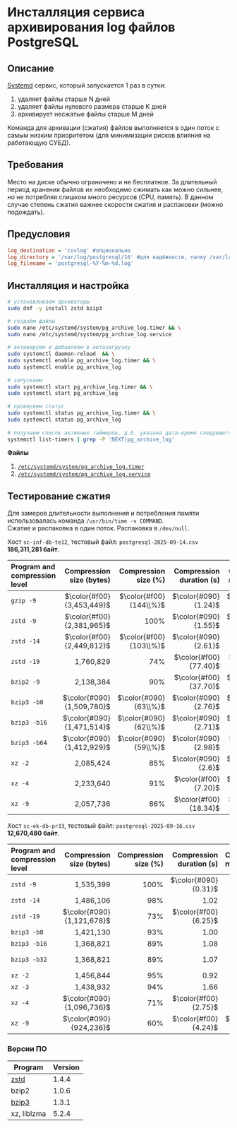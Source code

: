 # Инсталляция сервиса архивирования log файлов PostgreSQL

## Описание

[Systemd](https://en.wikipedia.org/wiki/Systemd) сервис, который запускается 1 раз в сутки:
1. удаляет файлы старше N дней
1. удаляет файлы нулевого размера старше K дней
1. архивирует несжатые файлы старше М дней

Команда для архивации (сжатия) файлов выполняется в один поток с самым низким приоритетом (для минимизации рисков влияния на работающую СУБД).

## Требования

Место на диске обычно ограничено и не бесплатное. За длительный период хранения файлов их необходимо сжимать как можно сильнее, но не потребляя слишком много ресурсов (CPU, память). В данном случае степень сжатия важнее скорости сжатия и распаковки (можно подождать).

## Предусловия

```ini
log_destination = 'csvlog' #опционально
log_directory = '/var/log/postgresql/16' #для надёжности, папку /var/log лучше сделать в отдельном разделе ФС с квотой свободного места
log_filename = 'postgresql-%Y-%m-%d.log'
```

## Инсталляция и настройка

```bash
# устанавливаем архиваторы
sudo dnf -y install zstd bzip3

# создаём файлы
sudo nano /etc/systemd/system/pg_archive_log.timer && \
sudo nano /etc/systemd/system/pg_archive_log.service
 
# активируем и добавляем в автозагрузку
sudo systemctl daemon-reload  && \
sudo systemctl enable pg_archive_log.timer && \
sudo systemctl enable pg_archive_log
 
# запускаем
sudo systemctl start pg_archive_log.timer && \
sudo systemctl start pg_archive_log
 
# проверяем статус
sudo systemctl status pg_archive_log.timer && \
sudo systemctl status pg_archive_log
 
# получаем список активных таймеров, д.б. указана дата-время следующего запуска!
systemctl list-timers | grep -P 'NEXT|pg_archive_log'
```

**Файлы**
1. [`/etc/systemd/system/pg_archive_log.timer`](pg_archive_log.timer)
2. [`/etc/systemd/system/pg_archive_log.service`](pg_archive_log.service)

## Тестирование сжатия

Для замеров длительности выполнения и потребления памяти использовалась команда `/usr/bin/time -v COMMAND`.\
Сжатие и распаковка в один поток. Распаковка в `/dev/null`.

Хост `sc-inf-db-te12`, тестовый файл: `postgresql-2025-09-14.csv` **186,311,281 байт**.

| Program and compression level | Compression size (bytes)	| Compression size (%)	| Compression duration (s)	| Compression memory (KB)	| Decompression duration (s)	| Decompression memory (KB)	| Rating place |
| :--- | ---:	| ---:	| ---:	| ---:	| ---:	| ---:	| ---: |
| `gzip -9`	   | $\color{#f00}{3,453,449}$	| $\color{#f00}{144\\%}$	| $\color{#090}{1.24}$	 | $\color{#090}{2,416}$	  | $\color{#090}{0.46}$	| $\color{#090}{2,408}$	  | — |
| `zstd -9`	   | $\color{#f00}{2,381,965}$	| 100%	                  | $\color{#090}{1.55}$	 | $\color{#090}{41,580}$	 | $\color{#090}{0.04}$	| $\color{#090}{4,220}$	  | 5 |
| `zstd -14`   | $\color{#f00}{2,449,812}$	| $\color{#f00}{103\\%}$	| $\color{#090}{2.61}$	 | 117,560	                | $\color{#090}{0.04}$	| $\color{#090}{6,436}$	  | — |
| `zstd -19`   | 1,760,829	                | 74% 	                  | $\color{#f00}{77.40}$	| $\color{#f00}{216,512}$	| $\color{#090}{0.08}$	| $\color{#090}{10,444}$	 | — |
| `bzip2 -9`   | 2,138,384	                | 90%	                   | $\color{#f00}{37.70}$	| $\color{#090}{7,944}$	  | $\color{#f00}{3.34}$	| $\color{#090}{5,032}$	  | — |
| `bzip3 -b8`  | $\color{#090}{1,509,780}$	| $\color{#090}{63\\%}$	 | $\color{#090}{2.76}$	 | $\color{#090}{21,212}$	 | 1.99	                | $\color{#090}{52,428}$	 | 1 |
| `bzip3 -b16` | $\color{#090}{1,471,514}$	| $\color{#090}{62\\%}$	 | $\color{#090}{2.71}$	 | $\color{#090}{39,424}$	 | 1.91	                | 101,636	                | 2 |
| `bzip3 -b64` | $\color{#090}{1,412,929}$	| $\color{#090}{59\\%}$	 | $\color{#090}{2.98}$	 | $\color{#f00}{149,040}$	| 2.12	                | $\color{#f00}{396,484}$	| — |
| `xz -2`      | 2,085,424	                | 85%	                   | $\color{#090}{2.6}$   | $\color{#090}{17,684}$	 | $\color{#090}{0.34}$ | $\color{#090}{4,720}$   | 3 |
| `xz -4`      | 2,233,640	                | 91%	                   | $\color{#f00}{7.20}$	 | $\color{#090}{46,392}$	 | $\color{#090}{0.33}$	| $\color{#090}{6,584}$	  | 4 |
| `xz -9`      | 2,057,736	                | 86%	                   | $\color{#f00}{18.34}$	| $\color{#f00}{629,832}$	| $\color{#090}{0.38}$	| $\color{#090}{16,510}$	 | — |

Хост `sc-ek-db-pr33`, тестовый файл: `postgresql-2025-09-16.csv` **12,670,480 байт**.

| Program and compression level | Compression size (bytes)	| Compression size (%)	| Compression duration (s)	| Compression memory (KB)	| Decompression duration (s)	| Decompression memory (KB)	| Rating place |
| :--- | ---:	| ---:	| ---:	| ---:	| ---:	| ---:	| ---: |
| `zstd -9`	   | 1,535,399	| 100%	| $\color{#090}{0.31}$	| 22,576	 | 0.01	| 4,600	  | 5 |
| `zstd -14`	  | 1,486,106	| 98%  | 1.02	| 65,632	 | 0.02	| 6,656	  | — |
| `zstd -19`   | $\color{#090}{1,121,678}$	| 73%	 | $\color{#f00}{6.25}$	| 98,844	 | 0.02	| 10,768	 | — |
| `bzip3 -b8`	 | 1,421,130	| 93%		| 1.00	| 35,944	 | 0.94	| 52,200	 | 1 |
| `bzip3 -b16`	| 1,368,821	| 89%		| 1.08	| 54,104	 | 0.84	| 92,912	 | 2 |
| `bzip3 -b32`	| 1,368,821	| 89%		| 1.07	| 53,340	 | 0.85	| $\color{#f00}{158,436}$	| — |
| `xz -2`	     | 1,456,844	| 95%		| 0.92	| 18,696	 | 0.13	| 4,468	  | 3 |
| `xz -3`	     | 1,438,932	| 94%		| 1.66	| 34,164	 | 0.11	| 6,544	  | — |
| `xz -4`	     | $\color{#090}{1,096,736}$	| 71%		| $\color{#f00}{2.75}$	| 50,624	 | 0.13	| 6,556	  | 4 |
| `xz -9`	     | $\color{#090}{924,236}$	  | 60%		| $\color{#f00}{4.24}$	| $\color{#f00}{163,292}$	| 0.11	| 14,776	 | — |

### Версии ПО

| Program	| Version |
| -------	| ------- |
| [zstd](https://github.com/facebook/zstd)	 | 1.4.4 |
| bzip2	                                    | 1.0.6 |
| [bzip3](https://github.com/iczelia/bzip3)	| 1.3.1 |
| xz, liblzma	                              | 5.2.4 |
